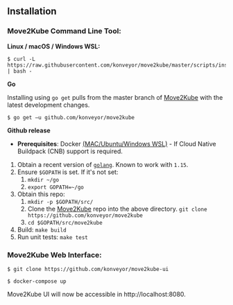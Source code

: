 ## Installation

### Move2Kube Command Line Tool:

**Linux / macOS / Windows WSL:**
```
$ curl -L https://raw.githubusercontent.com/konveyor/move2kube/master/scripts/install.sh | bash -
```

**Go**

Installing using `go get` pulls from the master branch of [Move2Kube](https://github.com/konveyor/move2kube) with the latest development changes.
```
$ go get –u github.com/konveyor/move2kube
```

**Github release**

* **Prerequisites**: Docker [(MAC](https://docs.docker.com/desktop/)[/Ubuntu](https://docs.docker.com/engine/install/ubuntu/)[/Windows WSL)](https://docs.docker.com/docker-for-windows/wsl/) - If Cloud Native Buildpack (CNB) support is required.

1. Obtain a recent version of [`golang`](https://golang.org/doc/install#download). Known to work with `1.15`.
1. Ensure `$GOPATH` is set. If it's not set:
   1. `mkdir ~/go`
   1. `export GOPATH=~/go`
1. Obtain this repo:
   1. `mkdir -p $GOPATH/src/`
   1. Clone the [Move2Kube](https://github.com/konveyor/move2kube) repo into the above directory. `git clone https://github.com/konveyor/move2kube`
   1. `cd $GOPATH/src/move2kube`
1. Build: `make build`
1. Run unit tests: `make test`

### Move2Kube Web Interface:
```
$ git clone https://github.com/konveyor/move2kube-ui
```
```
$ docker-compose up
```
Move2Kube UI will now be accessible in http://localhost:8080.
